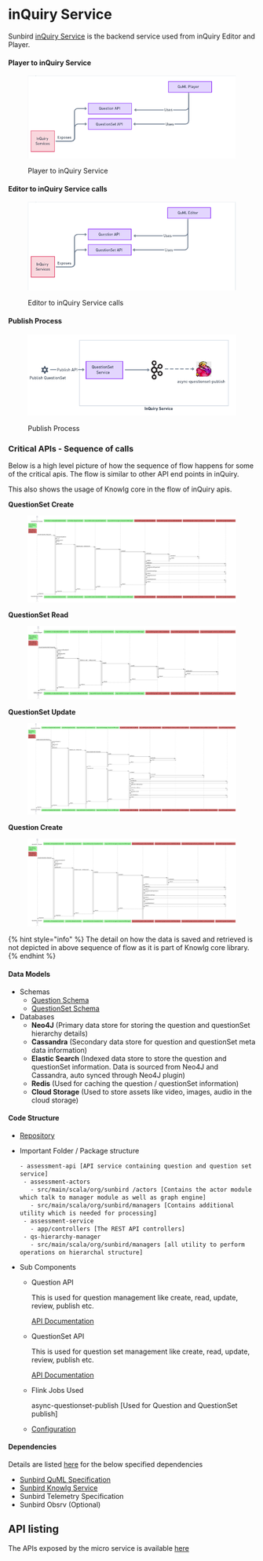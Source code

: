 # inQuiry Service

Sunbird [inQuiry Service](https://inquiry.sunbird.org/learn/product-and-developer-guide/question-and-question-set-service) is the backend service used from inQuiry Editor and Player.

#### Player to inQuiry Service

<figure><img src="../../../.gitbook/assets/image (5).png" alt=""><figcaption><p>Player to inQuiry Service</p></figcaption></figure>

#### Editor to inQuiry Service calls

<figure><img src="../../../.gitbook/assets/image (31).png" alt=""><figcaption><p>Editor to inQuiry Service calls</p></figcaption></figure>

#### Publish Process

<figure><img src="../../../.gitbook/assets/image (4).png" alt=""><figcaption><p>Publish Process</p></figcaption></figure>

### Critical APIs - Sequence of calls

Below is a high level picture of how the sequence of flow happens for some of the critical apis. The flow is similar to other API end points in inQuiry.

This also shows the usage of Knowlg core in the flow of inQuiry apis.

**QuestionSet Create**

<figure><img src="../../../.gitbook/assets/questionset_create_sequence.png" alt=""><figcaption></figcaption></figure>

**QuestionSet Read**

<figure><img src="../../../.gitbook/assets/questionset_read_sequence (1).png" alt=""><figcaption></figcaption></figure>

**QuestionSet Update**

<figure><img src="../../../.gitbook/assets/questionset_update_sequence.png" alt=""><figcaption></figcaption></figure>

**Question Create**

<div data-full-width="false">

<figure><img src="../../../.gitbook/assets/question_create_sequence.png" alt=""><figcaption></figcaption></figure>

</div>

{% hint style="info" %}
The detail on how the data is saved and retrieved is not depicted in above sequence of flow as it is part of Knowlg core library.&#x20;
{% endhint %}

#### Data Models

* Schemas
  * [Question Schema](https://inquiry.sunbird.org/learn/product-and-developer-guide/question-and-question-set-service/schema/question-schema)
  * [QuestionSet Schema](https://inquiry.sunbird.org/learn/product-and-developer-guide/question-and-question-set-service/schema/questionset-schema)
* Databases
  * **Neo4J** (Primary data store for storing the question and questionSet hierarchy details)
  * **Cassandra** (Secondary data store for question and questionSet meta data information)
  * **Elastic Search** (Indexed data store to store the question and questionSet information. Data is sourced from Neo4J and Cassandra, auto synced through Neo4J plugin)
  * **Redis** (Used for caching the question / questionSet information)
  * **Cloud Storage** (Used to store assets like video, images, audio in the cloud storage)

#### Code Structure

* [Repository](https://inquiry.sunbird.org/learn/product-and-developer-guide/question-and-question-set-service/source-code)
*   Important Folder / Package structure

    ```
    - assessment-api [API service containing question and question set service]
     - assessment-actors
       - src/main/scala/org/sunbird /actors [Contains the actor module which talk to manager module as well as graph engine]
       - src/main/scala/org/sunbird/managers [Contains additional utility which is needed for processing]
     - assessment-service
       - app/controllers [The REST API controllers]
     - qs-hierarchy-manager
       - src/main/scala/org/sunbird/managers [all utility to perform operations on hierarchal structure]
    ```
* Sub Components
  *   Question API

      This is used for question management like create, read, update, review, publish etc.

      [API Documentation](https://inquiry.sunbird.org/learn/product-and-developer-guide/question-and-question-set-service/apis/v1#question-management-apis)
  *   QuestionSet API

      This is used for question set management like create, read, update, review, publish etc.

      [API Documentation](https://inquiry.sunbird.org/learn/product-and-developer-guide/question-and-question-set-service/apis/v1#question-set-management-apis)
  *   Flink Jobs Used

      async-questionset-publish \[Used for Question and QuestionSet publish]
  * [Configuration](https://inquiry.sunbird.org/use/developer-installation/question-and-question-set-service/configuration#questionset-republish-flink-job)

#### Dependencies

Details are listed [here](https://inquiry.sunbird.org/use/learn-more/dependencies) for the below specified dependencies

* [Sunbird QuML Specification](https://quml.sunbird.org/)
* [Sunbird Knowlg Service](https://knowlg.sunbird.org/)
* Sunbird Telemetry Specification
* Sunbird Obsrv (Optional)

## API listing

The APIs exposed by the micro service is available [here](../../product-and-developer-guide/question-and-question-set-service/apis/)
